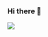 ### Hi there 👋


![](https://github-readme-stats.vercel.app/api?username=rm-wu&count_private=true&show_icons=true&hide_rank=false&hide_border=true&include_all_commits=true&theme=default)
